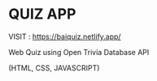 # QUIZ APP

VISIT : https://baiquiz.netlify.app/

Web Quiz using Open Trivia Database API

(HTML, CSS, JAVASCRIPT)
